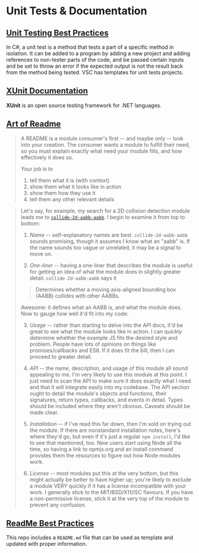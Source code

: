 # Unit Tests & Documentation

## [Unit Testing Best Practices](https://stackify.com/unit-testing-basics-best-practices/)
In C#, a unit test is a method that tests a part of a specific method in isolation. It can be added to a program by adding a new project and adding references to non-tester parts of the code, and be passed certain inputs and be set to throw an error if the expected output is not the result back from the method being tested. VSC has templates for unit tests projects. 

## [XUnit Documentation](http://xunit.github.io/#documentation)
**XUnit** is an open source testing framework for .NET languages.


## [Art of Readme](https://github.com/noffle/art-of-readme)
>A README is a module consumer's first -- and maybe only -- look into your creation. The consumer wants a module to fulfill their need, so you must explain exactly what need your module fills, and how effectively it does so.
>
>Your job is to
>
>1. tell them what it is (with context)
>2. show them what it looks like in action
>3. show them how they use it
>4. tell them any other relevant details

>Let's say, for example, my search for a 2D collision detection module leads me
to [`collide-2d-aabb-aabb`](https://github.com/noffle/collide-2d-aabb-aabb). I
begin to examine it from top to bottom:
>
>1. *Name* -- self-explanatory names are best. `collide-2d-aabb-aabb` sounds
   promising, though it assumes I know what an "aabb" is. If the name sounds too
   vague or unrelated, it may be a signal to move on.
>
>2. *One-liner* -- having a one-liner that describes the module is useful for
   getting an idea of what the module does in slightly greater detail.
   `collide-2d-aabb-aabb` says it
>
>   > Determines whether a moving axis-aligned bounding box (AABB) collides with
>   > other AABBs.
>
>   Awesome: it defines what an AABB is, and what the module does. Now to gauge how
   well it'd fit into my code:
>
> 3. *Usage* -- rather than starting to delve into the API docs, it'd be great to
   see what the module looks like in action. I can quickly determine whether the
   example JS fits the desired style and problem. People have lots of opinions
   on things like promises/callbacks and ES6. If it does fit the bill, then I
   can proceed to greater detail.
>
>4. *API* -- the name, description, and usage of this module all sound appealing
   to me. I'm very likely to use this module at this point. I just need to scan
   the API to make sure it does exactly what I need and that it will integrate
   easily into my codebase. The API section ought to detail the module's objects
   and functions, their signatures, return types, callbacks, and events in
   detail. Types should be included where they aren't obvious. Caveats should be
   made clear.
>
>5. *Installation* -- if I've read this far down, then I'm sold on trying out the
   module. If there are nonstandard installation notes, here's where they'd go,
   but even if it's just a regular `npm install`, I'd like to see that mentioned,
   too. New users start using Node all the time, so having a link to npmjs.org
   and an install command provides them the resources to figure out how Node
   modules work.
>
>6. *License* -- most modules put this at the very bottom, but this might
   actually be better to have higher up; you're likely to exclude a module VERY
   quickly if it has a license incompatible with your work. I generally stick to
   the MIT/BSD/X11/ISC flavours. If you have a non-permissive license, stick it
   at the very top of the module to prevent any confusion.

## [ReadMe Best Practices](https://github.com/jehna/readme-best-practices)
This repo includes a `README.md` file that can be used as template and updated with proper information. 

